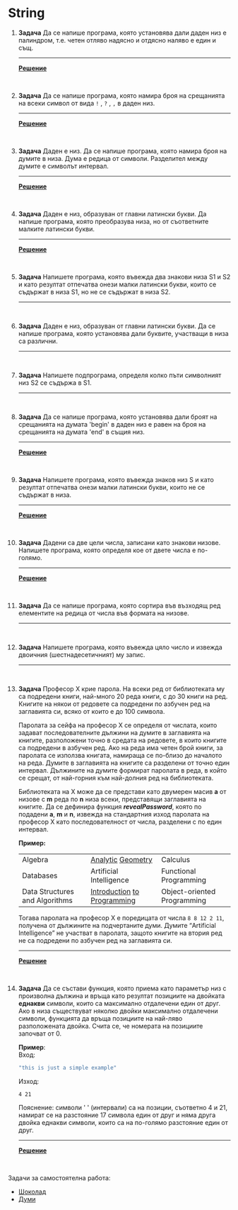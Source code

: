 # String

1. **Задача** Да се напише програма, която установява дали даден низ е палиндром, т.е. четен отляво надясно и отдясно наляво е един и същ.

	---

	**[Решение](../solutions/strings/task01.cpp)**

<br>

2. **Задача** Да се напише програма, която намира броя на срещанията на всеки символ от вида `!` , `?` , `,` в даден низ.

	---

	**[Решение](../solutions/strings/task02.cpp)**

<br>

3. **Задача** Даден е низ. Да се напише програма, която намира броя на думите в низа. Дума е редица от символи. Разделител между думите е символът интервал.

	---

	**[Решение](../solutions/strings/task03.cpp)**

<br>

4. **Задача** Даден е низ, образуван от главни латински букви. Да напише програма, която преобразува низа, но от съответните малките латински букви.

	---

	**[Решение](../solutions/strings/task04.cpp)**

<br>

5. **Задача** Напишете програма, която въвежда два знакови низа S1 и S2 и като резултат отпечатва онези малки латински букви, които се съдържат в низа S1, но не се съдържат в низа S2.

	---

<br>

6. **Задача** Даден е низ, образуван от главни латински букви. Да се напише програма, която установява дали буквите, участващи в низа са различни.

	---

<br>

7. **Задача** Напишете подпрограма, определя колко пъти символният низ S2 се съдържа в S1.

	---

<br>

8. **Задача** Да се напише програма, която установява дали броят на срещанията на думата 'begin' в даден низ е равен на броя на срещанията на думата 'end' в същия низ.

	---
	**[Решение](../solutions/strings/task08.cpp)**

<br>

9. **Задача** Напишете програма, която въвежда знаков низ S и като резултат отпечатва онези малки латински букви, които не се съдържат в низа.

	---

	**[Решение](../solutions/strings/task09.cpp)**

<br>

10. **Задача** Дадени са две цели числа, записани като знакови низове. Напишете програма, която определя кое от двете числа е по-голямо.

	---
	**[Решение](../solutions/strings/task10.cpp)**

<br>

11. **Задача** Да се напише програма, която сортира във възходящ ред елементите на редица от числа във формата на низове.

	---

<br>

12. **Задача**  Напишете програма, която въвежда цяло число и извежда двоичния (шeстнадесетичният) му запис.

	---

<br>

13. **Задача** Професор Х крие парола. На всеки ред от библиотеката му са подредени книги, най-много 20 реда книги, с до 30 книги на ред. Книгите на някои от редовете са подредени по азбучен ред на заглавията си, всяко от които е до 100 символа.

	Паролата за сейфа на професор X се определя от числата, които задават последователните дължини на думите в заглавията на книгите, разположени точно в средата на редовете, в които книгите са подредени в азбучен ред. Ако на реда има четен брой книги, за паролата се използва книгата, намираща се по-близо до началото на  реда.  Думите  в  заглавията  на  книгите  са  разделени  от  точно  един  интервал.  Дължините  на  думите формират паролата в реда, в който се срещат, от най-горния към най-долния ред на библиотеката.

	Библиотеката  на  Х  може  да  се  представи  като  двумерен  масив **a** от  низове  с **m** реда  по **n** низа  всеки, представящи заглавията на книгите. Да се дефинира функция ***revealPassword***, която по подадени **a**, **m** и **n**, извежда на стандартния изход паролата на професор X като последователност от числа, разделени с по един интервал.

	**Пример:**<br>
	<table>
	<tr><td>Algebra</td><td><ins>Analytic</ins> <ins>Geometry</ins></td><td>Calculus</td></tr>
	<tr><td>Databases</td><td>Artificial Intelligence</td><td>Functional Programming</td></tr>
	<tr><td>Data Structures and Algorithms</td><td><ins>Introduction</ins> <ins>to</ins> <ins>Programming</ins></td><td>Object-oriented Programming</td></tr>
	</table>

	Тогава паролата на професор X е поредицата от числа `8 8 12 2 11`, получена от дължините на подчертаните думи. Думите “Artificial Intelligence” не участват в паролата, защото книгите на втория ред не са подредени по азбучен ред на заглавията си.

	---

	**[Решение](../solutions/strings/task13.cpp)**

<br>

14. **Задача** Да се състави функция, която приема като параметър низ с произволна дължина и връща като резултат позициите на двойката **еднакви** символи, които са максимално отдалечени един от друг. Ако в низа съществуват няколко двойки максимално отдалечени символи, функцията да връща позициите на най-ляво разположената двойка. Счита се, че номерата на позициите започват от 0.

	**Пример**:<br>
	Вход:
	```cpp
	"this is just a simple example"
	```
	Изход:
	```text
	4 21
	```
	Пояснение: символи ' ' (интервали) са на позиции, съответно 4 и 21, намират се на разстояние 17 символа един от друг и няма друга двойка еднакви символи, които са на по-голямо разстояние един от друг.

	---

	**[Решение](../solutions/strings/task14.cpp)**

<br>

Задачи за самостоятелна работа:
- [Шоколад](http://www.math.bas.bg/infos/files/2008-12-02-D3.pdf)
- [Думи](http://www.math.bas.bg/infos/files/2011-05-08-E4.pdf)
